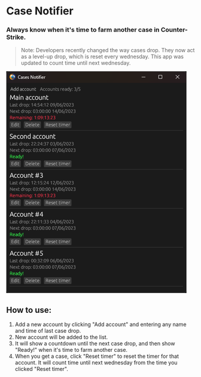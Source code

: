 # Case Notifier
### Always know when it's time to farm another case in Counter-Strike.

> Note: Developers recently changed the way cases drop. They now act as a level-up drop, which is reset every wednesday. This app was updated to count time until next wednesday.

![Screenshot](screenshot.png)

## How to use:
1. Add a new account by clicking "Add account" and entering any name and time of last case drop.
2. New account will be added to the list.
3. It will show a countdown until the next case drop, and then show "Ready!" when it's time to farm another case.
4. When you get a case, click "Reset timer" to reset the timer for that account. It will count time until next wednesday from the time you clicked "Reset timer".